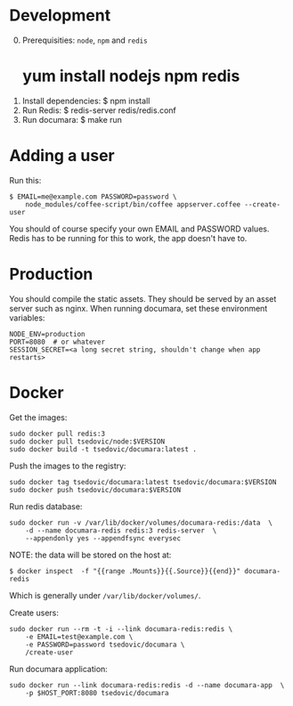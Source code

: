 # Development #

0. Prerequisities: `node`, `npm` and `redis`
    # yum install nodejs npm redis
1. Install dependencies:
    $ npm install
2. Run Redis:
    $ redis-server redis/redis.conf
3. Run documara:
    $ make run


# Adding a user #

Run this:

    $ EMAIL=me@example.com PASSWORD=password \
        node_modules/coffee-script/bin/coffee appserver.coffee --create-user

You should of course specify your own EMAIL and PASSWORD values. Redis has to
be running for this to work, the app doesn't have to.


# Production #

You should compile the static assets. They should be served by an asset server
such as nginx.  When running documara, set these environment variables:

    NODE_ENV=production
    PORT=8080  # or whatever
    SESSION_SECRET=<a long secret string, shouldn't change when app restarts>


# Docker #

Get the images:

    sudo docker pull redis:3
    sudo docker pull tsedovic/node:$VERSION
    sudo docker build -t tsedovic/documara:latest .

Push the images to the registry:

    sudo docker tag tsedovic/documara:latest tsedovic/documara:$VERSION
    sudo docker push tsedovic/documara:$VERSION


Run redis database:

    sudo docker run -v /var/lib/docker/volumes/documara-redis:/data  \
        -d --name documara-redis redis:3 redis-server  \
        --appendonly yes --appendfsync everysec

NOTE: the data will be stored on the host at:

    $ docker inspect  -f "{{range .Mounts}}{{.Source}}{{end}}" documara-redis

Which is generally under `/var/lib/docker/volumes/`.

Create users:

    sudo docker run --rm -t -i --link documara-redis:redis \
        -e EMAIL=test@example.com \
        -e PASSWORD=password tsedovic/documara \
        /create-user

Run documara application:

    sudo docker run --link documara-redis:redis -d --name documara-app  \
        -p $HOST_PORT:8080 tsedovic/documara
